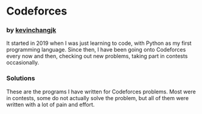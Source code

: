 # Codeforces

### by [kevinchangjk](https://github.com/kevinchangjk)

It started in 2019 when I was just learning to code, with Python as my first programming language. Since then, I have been going onto Codeforces every now and then, checking out new problems, taking part in contests occasionally.

### Solutions

These are the programs I have written for Codeforces problems. Most were in contests, some do not actually solve the problem, but all of them were written with a lot of pain and effort.
